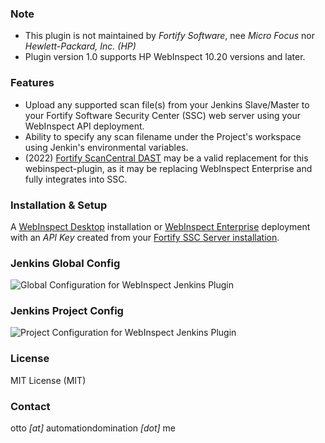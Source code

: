 ### Note ###
- This plugin is not maintained by *Fortify Software*, nee *Micro Focus* nor *Hewlett-Packard, Inc. (HP)*
- Plugin version 1.0 supports HP WebInspect 10.20 versions and later.

### Features ###
- Upload any supported scan file(s) from your Jenkins Slave/Master to your Fortify Software Security Center (SSC) web server using your WebInspect API deployment.
- Ability to specify any scan filename under the Project's workspace using Jenkin's environmental variables.
- (2022) [Fortify ScanCentral DAST](https://www.microfocus.com/en-us/cyberres/use-cases/enterprise-dast) may be a valid replacement for this webinspect-plugin, as it may be replacing WebInspect Enterprise and fully integrates into SSC.

### Installation & Setup ###
A [WebInspect Desktop](https://www.microfocus.com/en-us/cyberres/application-security/webinspect) installation or [WebInspect Enterprise](https://www.microfocus.com/documentation/fortify-webinspect-enterprise/) deployment with an *API Key* created from your [Fortify SSC Server installation](https://www.microfocus.com/en-us/cyberres/application-security/software-security-center).

### Jenkins Global Config ###
![Global Configuration for WebInspect Jenkins Plugin](https://github.com/automationdomination/webinspect-plugin/blob/develop_bms/images/WebInspectPluginGlobal.png)

### Jenkins Project Config ###
![Project Configuration for WebInspect Jenkins Plugin](https://github.com/automationdomination/webinspect-plugin/blob/develop_bms/images/WebInspectPluginProject.png)

### License ###
MIT License (MIT)

### Contact ###
otto _[at]_ automationdomination _[dot]_ me
